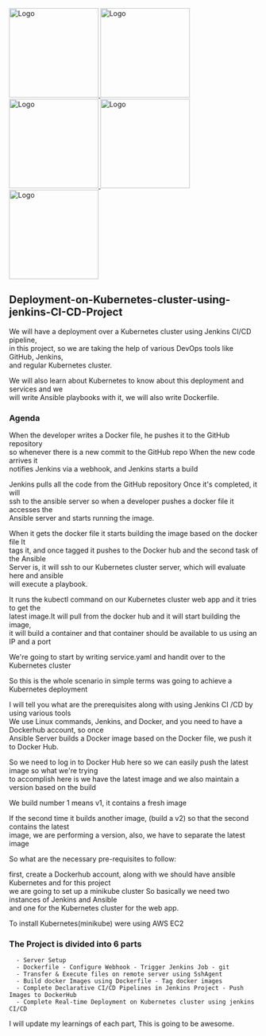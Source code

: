 
  <a href="https://github.com/Krishnamohan-Yerrabilli/Deployment-on-K8s-cluster-using-jenkins-CI-CD">
    <img src="https://www.dmuth.org/wp-content/uploads/2019/03/docker-logo.png" alt="Logo" width="180" height="180">
    <img src="https://cdn-icons-png.flaticon.com/512/25/25231.png" alt="Logo" width="180" height="180">
    <img src="https://upload.wikimedia.org/wikipedia/commons/thumb/e/e9/Jenkins_logo.svg/1200px-Jenkins_logo.svg.png" alt="Logo" width="180" height="180">
    <img src="https://upload.wikimedia.org/wikipedia/commons/thumb/2/24/Ansible_logo.svg/1664px-Ansible_logo.svg.png" alt="Logo" width="180" height="180">
    <img src="https://upload.wikimedia.org/wikipedia/commons/thumb/3/39/Kubernetes_logo_without_workmark.svg/1200px-Kubernetes_logo_without_workmark.svg.png" alt="Logo" width="180" height="180">
    
  </a>

## Deployment-on-Kubernetes-cluster-using-jenkins-CI-CD-Project

We will have a deployment over a Kubernetes cluster using Jenkins CI/CD pipeline,  <br>
in this project, so we are taking the help of various DevOps tools like GitHub, Jenkins,  <br>
and regular Kubernetes cluster.

We will also learn about Kubernetes to know about this deployment and services and we  <br>
will write Ansible playbooks with it, we will also write Dockerfile.

### Agenda 

When the developer writes a Docker file, he pushes it to the GitHub repository  <br>
so whenever there is a new commit to the GitHub repo When the new code arrives it  <br>
notifies Jenkins via a webhook, and Jenkins starts a build

Jenkins pulls all the code from the GitHub repository Once it's completed, it will <br>
ssh to the ansible server so when a developer pushes a docker file it accesses the  <br>
Ansible server and starts running the image.

When it gets the docker file it starts building the image based on the docker file It  <br>
tags it, and once tagged it pushes to the Docker hub and the second task of the Ansible  <br>
Server is, it will ssh to our Kubernetes cluster server, which will evaluate here and ansible  <br>
will execute a playbook.

It runs the kubectl command on our Kubernetes cluster web app and it tries to get the  <br>
latest image.It will pull from the docker hub and it will start building the image,   <br>
it will build a container and that container should be available to us using an IP and a port

We're going to start by writing service.yaml and handit over to the Kubernetes cluster

So this is the whole scenario in simple terms was going to achieve a Kubernetes deployment

I will tell you what are the prerequisites along with using Jenkins CI /CD by using various tools  <br>
We use Linux commands, Jenkins, and Docker, and you need to have a Dockerhub account, so once  <br>
Ansible Server builds a Docker image based on the Docker file, we push it to Docker Hub.

So we need to log in to Docker Hub here so we can easily push the latest image so what we're trying  <br>
to accomplish here is we have the latest image and we also maintain a version based on the build

We build number 1 means v1, it contains a fresh image

If the second time it builds another image, (build a v2) so that the second contains the latest  <br>
image, we are performing a version, also, we have to separate the latest image

So what are the necessary pre-requisites to follow:

first, create a Dockerhub account, along with we should have ansible Kubernetes and for this project  <br>
we are going to set up a minikube cluster So basically we need two instances of Jenkins and Ansible  <br>
and one for the Kubernetes cluster for the web app.

To install Kubernetes(minikube) were using AWS EC2


### The Project is divided into 6 parts
``` 
  - Server Setup 
  - Dockerfile - Configure Webhook - Trigger Jenkins Job - git
  - Transfer & Execute files on remote server using SshAgent
  - Build docker Images using Dockerfile - Tag docker images
  - Complete Declarative CI/CD Pipelines in Jenkins Project - Push Images to DockerHub
  - Complete Real-time Deployment on Kubernetes cluster using jenkins CI/CD
  ```
I will update my learnings of each part, This is going to be awesome. 
